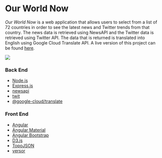 # Our World Now

*Our World Now* is a web application that allows users to select from a list of 72 countries in order to see the latest news and Twitter trends from that country. The news data is retrieved using NewsAPI and the Twitter data is retrieved using Twitter API. The data that is returned is translated into English using Google Cloud Translate API. A live version of this project can be found [here](https://own.anthonybotello.com/).

![](https://github.com/anthonybotello/our-world-now/blob/master/our-world-now.gif)

### Back End
* [Node.js](https://nodejs.org/en/)
* [Express.js](https://expressjs.com/)
* [newsapi](https://www.npmjs.com/package/newsapi)
* [twit](https://www.npmjs.com/package/twit)
* [@google-cloud/translate](https://www.npmjs.com/package/@google-cloud/translate)

### Front End
* [Angular](https://angular.io/)
* [Angular Material](https://material.angular.io/)
* [Angular Bootstrap](https://ng-bootstrap.github.io/)
* [D3.js](https://d3js.org/)
* [TopoJSON](https://github.com/topojson/topojson)
* [versor](https://www.npmjs.com/package/versor)

